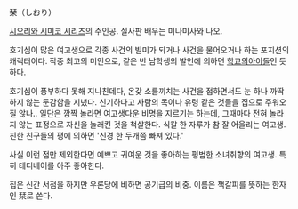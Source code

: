 栞（しおり）  

[시오리와 시미코 시리즈](%EC%8B%9C%EC%98%A4%EB%A6%AC%EC%99%80%20%EC%8B%9C%EB%AF%B8%EC%BD%94%20%EC%8B%9C%EB%A6%AC%EC%A6%88.md)의 주인공. 실사판 배우는 미나미사와 나오.

호기심이 많은 여고생으로 각종 사건의 빌미가 되거나 사건을 물어오거나 하는 포지션의 캐릭터이다. 작중 최고의 미인으로, 같은 반 남학생의
발언에 의하면 [학교의아이돌](%ED%95%99%EA%B5%90%EC%9D%98%20%EC%95%84%EC%9D%B4%EB%8F%8C.md)인 듯 하다.

호기심이 풍부하다 못해 지나친데다, 온갖 소름끼치는 사건을 접하면서도 눈 하나 까딱하지 않는 둔감함을 지녔다. 신기하다고 사람의 목이나 유령
같은 것들을 집으로 주워오질 않나.. 일단은 깜짝 놀라면 여고생다운 비명을 지르기는 하는데, 그때마다 전혀 놀라지 않는 표정으로 자신을
놀래킨 것을 척살한다. 식칼 한 자루가 참 잘 어울리는 여고생. 친한 친구들의 평에 의하면 '신경 한 두개쯤 빠져 있다.'  

사실 이런 점만 제외한다면 예쁘고 귀여운 것을 좋아하는 평범한 소녀취향의 여고생. 특히 테디베어를 아주 좋아한다.  

집은 신간 서점을 하지만 우론당에 비하면 공기급의 비중. 이름은 책갈피를 뜻하는 한자인 栞로 쓴다.  


